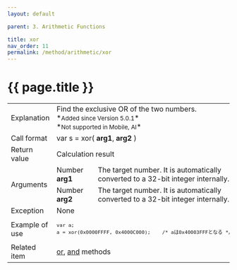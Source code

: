 ```yaml
---
layout: default

parent: 3. Arithmetic Functions

title: xor
nav_order: 11
permalink: /method/arithmetic/xor
---
```




# {{ page.title }}

<table>
  <tr>
    <td>Explanation</td>
    <td colspan="2">Find the exclusive OR of the two numbers.<br>*<small>Added since Version 5.0.1</small>*<br>*<small>Not supported in Mobile, AI</small>*</td>
  </tr>
  <tr>
    <td>Call format</td>
    <td colspan="2">var s = xor( <b>arg1</b>, <b>arg2</b> )</td>
  </tr>
  <tr>
    <td>Return value</td>
    <td colspan="2">Calculation result</td>
  </tr>  
  <tr>
    <td rowspan="2">Arguments</td>
    <td>Number <b>arg1</b></td>
    <td>The target number. It is automatically converted to a 32-bit integer internally.</td>
  </tr>
  <tr>
    <td>Number <b>arg2</b></td>
    <td>The target number. It is automatically converted to a 32-bit integer internally.</td>
  </tr>
  <tr>
    <td>Exception</td>
    <td colspan="2">None</td>
  </tr>
  <tr>
    <td>Example of use</td>
    <td colspan="2"><code><pre>var a;
a = xor(0x0000FFFF, 0x4000C000);    /* aは0x40003FFFとなる */</pre></code></td>
  </tr>
  <tr>
    <td>Related item</td>
    <td colspan="2"><a href="/method/arithmetic/or">or</a>, <a href="/method/arithmetic/and">and</a> methods</td>
  </tr>
</table>





